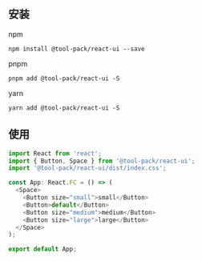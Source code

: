 ## 安装

npm

```shell
npm install @tool-pack/react-ui --save
```

pnpm

```shell
pnpm add @tool-pack/react-ui -S
```

yarn

```shell
yarn add @tool-pack/react-ui -S
```

## 使用

```typescript jsx
import React from 'react';
import { Button, Space } from '@tool-pack/react-ui';
import '@tool-pack/react-ui/dist/index.css';

const App: React.FC = () => (
  <Space>
    <Button size="small">small</Button>
    <Button>default</Button>
    <Button size="medium">medium</Button>
    <Button size="large">large</Button>
  </Space>
);

export default App;
```
